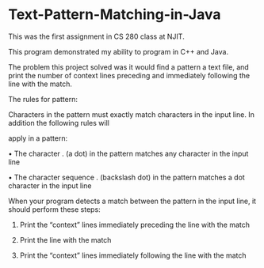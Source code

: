 # Text-Pattern-Matching-in-Java

This was the first assignment in CS 280 class at NJIT. 

This program demonstrated my ability to program in C++ and Java. 

The problem this project solved was it would find a pattern a text file, and print the number of context lines preceding and immediately following the line with the match.


The rules for pattern:

Characters in the pattern must exactly match characters in the input line. In addition the following rules will 

apply in a pattern:

• The character . (a dot) in the pattern matches any character in the input line

• The character sequence \. (backslash dot) in the pattern matches a dot character in the input line


When your program detects a match between the pattern in the input line, it should perform these steps:

1. Print the “context” lines immediately preceding the line with the match

2. Print the line with the match

3. Print the “context” lines immediately following the line with the match
